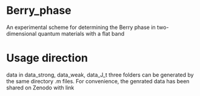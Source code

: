# Berry_phase
An experimental scheme for determining the Berry phase in two-dimensional quantum materials with a flat band

# Usage direction
data in data_strong, data_weak, data_J_t three folders can be generated by the same directory .m files. For convenience, the genrated data has been shared on Zenodo with link


